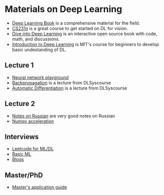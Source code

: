 # Materials on Deep Learning
- [Deep Learning Book](http://www.deeplearningbook.org/) is a comprehensive material for the field.
- [CS231n](http://cs231n.stanford.edu/) is a great course to get started on DL for vision.
- [Dive into Deep Learning](http://en.diveintodeeplearning.org/) is an interactive open source book with code, math, and discussions.
- [Introduction to Deep Learning](http://introtodeeplearning.com/) is MIT's course for beginners to develop basic undestanding of DL.

## Lecture 1

- [Neural network playground](https://playground.tensorflow.org/)
- [Backpropagation](https://dlsyscourse.org/slides/manual_neural_nets.pdf) is a lecture from DLSyscourse
- [Automatic Differentiation](https://dlsyscourse.org/slides/4-automatic-differentiation.pdf) is a lecture from DLSyscourse


## Lecture 2






- [Notes on Russian](http://vbystricky.ru) are very good notes on Russian
- [Numpy acceleration](https://pythonspeed.com/articles/vectorization-python-alternatives)


## Interviews
- [Leetcode for ML/DL](https://datalemur.com/questions)
- [Basic ML](https://github.com/iamtodor/data-science-interview-questions-and-answers)
- [Blogs](https://github.com/josephmisiti/awesome-machine-learning/blob/master/blogs.md)

## Master/PhD
- [Master's application guide](https://edeyneka.github.io/posts/2021/09/masters-application)

